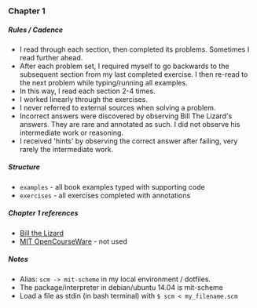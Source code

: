 
### Chapter 1

##### Rules / Cadence
- I read through each section, then completed its problems.  Sometimes I read further ahead.
- After each problem set, I required myself to go backwards to the subsequent section from my last completed exercise. I then re-read to the next problem while typing/running all examples. 
- In this way, I read each section 2-4 times.
- I worked linearly through the exercises.
- I never referred to external sources when solving a problem.
- Incorrect answers were discovered by observing Bill The Lizard's answers. They are rare and annotated as such. I did not observe his intermediate work or reasoning.
- I received 'hints' by observing the correct answer after failing, very rarely the intermediate work.


##### Structure
- `examples` - all book examples typed with supporting code
- `exercises` - all exercises completed with annotations

##### Chapter 1 references
- [Bill the Lizard](http://www.billthelizard.com/2009/10/sicp-challenge.html)
- [MIT OpenCourseWare](http://ocw.mit.edu/courses/electrical-engineering-and-computer-science/6-001-structure-and-interpretation-of-computer-programs-spring-2005/) - not used


##### Notes
- Alias: `scm -> mit-scheme` in my local environment / dotfiles.
- The package/interpreter in debian/ubuntu 14.04 is mit-scheme
- Load a file as stdin (in bash terminal) with `$ scm < my_filename.scm`



